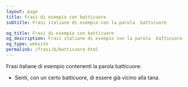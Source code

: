 ```yaml
---
layout: page
title: Frasi di esempio con batticuore 
subtitle: Frasi italiane di esempio con la parola  batticuore

og_title: Frasi di esempio con batticuore 
og_description: Frasi italiane di esempio con la parola  batticuore
og_type: website
permalink: /frasi/b/batticuore.html
---
```


Frasi italiane di esempio contenenti la parola batticuore:


- Sentì, con un certo batticuore, di essere già vicino alla tana.
